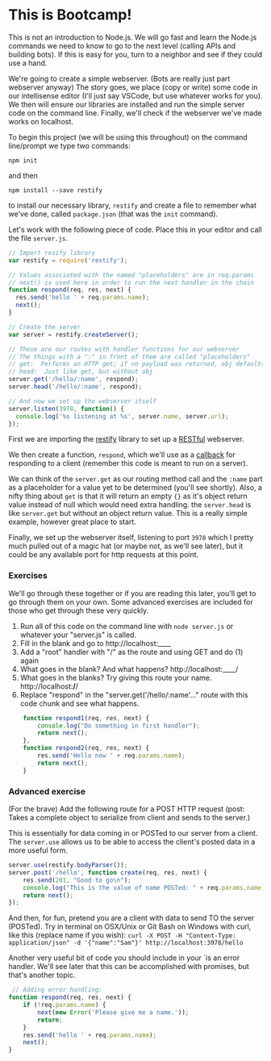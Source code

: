 # This is Bootcamp!

This is not an introduction to Node.js.  We will go fast and learn the Node.js commands we need to know to go to the next level (calling APIs and building bots).  If this is easy for you, turn to a neighbor and see if they could use a hand.

We're going to create a simple webserver.  (Bots are really just part webserver anyway)  The story goes, we place (copy or write) some code in our intellisense editor (I'll just say VSCode, but use whatever works for you).  We then will ensure our libraries are installed and run the simple server code on the command line.  Finally, we'll check if the webserver we've made works on localhost.

To begin this project (we will be using this throughout) on the command line/prompt we type two commands:

    npm init

and then

    npm install --save restify

to install our necessary library, `restify` and create a file to remember what we've done, called `package.json` (that was the `init` command).

Let's work with the following piece of code.  Place this in your editor and call the file `server.js`.

```javascript
// Import resify library
var restify = require('restify');

// Values associated with the named "placeholders" are in req.params
// next() is used here in order to run the next handler in the chain
function respond(req, res, next) {
  res.send('hello ' + req.params.name);
  next();
}

// Create the server
var server = restify.createServer();

// These are our routes with handler functions for our webserver
// The things with a ":" in front of them are called "placeholders"
// get:  Performs an HTTP get; if no payload was returned, obj defaults to {} for you (so you don't get a bunch of null pointer errors).
// head:  Just like get, but without obj
server.get('/hello/:name', respond);
server.head('/hello/:name', respond);

// And now we set up the webserver itself
server.listen(3978, function() {
  console.log('%s listening at %s', server.name, server.url);
});

```

First we are importing the [restify](http://restify.com) library to set up a [RESTful](https://en.wikipedia.org/wiki/Representational_state_transfer) webserver.

We then create a function, `respond`, which we'll use as a [callback](https://docs.nodejitsu.com/articles/getting-started/control-flow/what-are-callbacks/) for responding to a client (remember this code is meant to run on a server).

We can think of the `server.get` as our routing method call and the `:name` part as a placeholder for a value yet to be determined (you'll see shortly).  Also, a nifty thing about `get` is that it will return an empty `{}` as it's object return value instead of null which would need extra handling.  the `server.head` is like `server.get` but without an object return value.  This is a really simple example, however great place to start.

Finally, we set up the webserver itself, listening to port `3978` which I pretty much pulled out of a magic hat (or maybe not, as we'll see later), but it could be any available port for http requests at this point.

### Exercises

We'll go through these together or if you are reading this later, you'll get to go through them on your own.  Some advanced exercises are included for those who get through these very quickly.

1.  Run all of this code on the command line with `node server.js` or whatever your "server.js" is called.
1.  Fill in the blank and go to http://localhost:____
3.  Add a "root" handler with "/" as the route and using GET and do (1) again
2.  What goes in the blank?  And what happens?  http://localhost:____/
2.  What goes in the blanks?  Try giving this route your name.  http://localhost:____/____/<your name here>
4.  Replace "respond" in the "server.get('/hello/:name'..." route with this code chunk and see what happens.

```javascript
    function respond1(req, res, next) {
        console.log("Do something in first handler");
        return next();
    },
    function respond2(req, res, next) {
        res.send('Hello now ' + req.params.name);
        return next();
    }
```



### Advanced exercise

(For the brave) Add the following route for a POST HTTP request (post:  Takes a complete object to serialize from client and sends to the server.)

This is essentially for data coming in or POSTed to our server from a client.  The `server.use` allows us to be able to access the client's posted data in a more useful form.

```javascript
server.use(restify.bodyParser());
server.post('/hello', function create(req, res, next) {
    res.send(201, "Good to go\n");
    console.log("This is the value of name POSTed: " + req.params.name);
    return next();
});
```
And then, for fun, pretend you are a client with data to send TO the server (POSTed).  Try in terminal on OSX/Unix or Git Bash on Windows with curl, like this (replace name if you wish):
`curl -X POST -H "Content-Type: application/json" -d '{"name":"Sam"}' http://localhost:3978/hello`

Another very useful bit of code you should include in your `is an error handler.  We'll see later that this can be accomplished with promises, but that's another topic.

```javascript
 // Adding error handling:
function respond(req, res, next) {
    if (!req.params.name) {
        next(new Error('Please give me a name.'));
        return;
    }
    res.send('hello ' + req.params.name);
    next();
}
```






